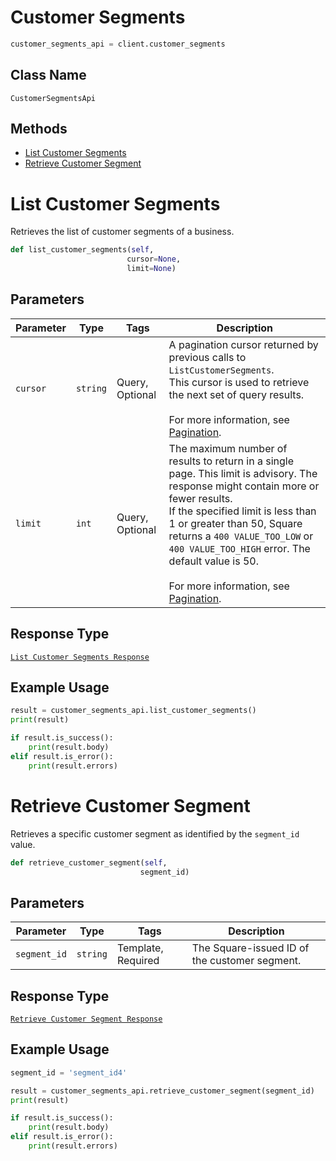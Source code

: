 # Customer Segments

```python
customer_segments_api = client.customer_segments
```

## Class Name

`CustomerSegmentsApi`

## Methods

* [List Customer Segments](../../doc/api/customer-segments.md#list-customer-segments)
* [Retrieve Customer Segment](../../doc/api/customer-segments.md#retrieve-customer-segment)


# List Customer Segments

Retrieves the list of customer segments of a business.

```python
def list_customer_segments(self,
                          cursor=None,
                          limit=None)
```

## Parameters

| Parameter | Type | Tags | Description |
|  --- | --- | --- | --- |
| `cursor` | `string` | Query, Optional | A pagination cursor returned by previous calls to `ListCustomerSegments`.<br>This cursor is used to retrieve the next set of query results.<br><br>For more information, see [Pagination](https://developer.squareup.com/docs/build-basics/common-api-patterns/pagination). |
| `limit` | `int` | Query, Optional | The maximum number of results to return in a single page. This limit is advisory. The response might contain more or fewer results.<br>If the specified limit is less than 1 or greater than 50, Square returns a `400 VALUE_TOO_LOW` or `400 VALUE_TOO_HIGH` error. The default value is 50.<br><br>For more information, see [Pagination](https://developer.squareup.com/docs/build-basics/common-api-patterns/pagination). |

## Response Type

[`List Customer Segments Response`](../../doc/models/list-customer-segments-response.md)

## Example Usage

```python
result = customer_segments_api.list_customer_segments()
print(result)

if result.is_success():
    print(result.body)
elif result.is_error():
    print(result.errors)
```


# Retrieve Customer Segment

Retrieves a specific customer segment as identified by the `segment_id` value.

```python
def retrieve_customer_segment(self,
                             segment_id)
```

## Parameters

| Parameter | Type | Tags | Description |
|  --- | --- | --- | --- |
| `segment_id` | `string` | Template, Required | The Square-issued ID of the customer segment. |

## Response Type

[`Retrieve Customer Segment Response`](../../doc/models/retrieve-customer-segment-response.md)

## Example Usage

```python
segment_id = 'segment_id4'

result = customer_segments_api.retrieve_customer_segment(segment_id)
print(result)

if result.is_success():
    print(result.body)
elif result.is_error():
    print(result.errors)
```

